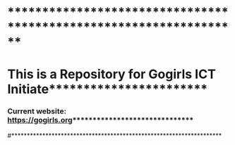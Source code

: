 # ******************************************************************
# This is a Repository for Gogirls ICT Initiate***********************
### Current website: https://gogirls.org******************************
#********************************************************************